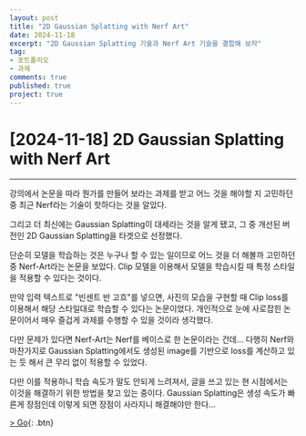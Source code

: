 ```yaml
---
layout: post
title: "2D Gaussian Splatting with Nerf Art"
date: 2024-11-18
excerpt: "2D Gaussian Splatting 기술과 Nerf Art 기슬을 결합해 보자"
tag: 
- 포트폴리오
- 과제
comments: true
published: true
project: true
---
```


# [2024-11-18] 2D Gaussian Splatting with Nerf Art

---

강의에서 논문을 따라 뭔가를 만들어 보라는 과제를 받고 어느 것을 해야할 지 고민하던 중 최근 Nerf라는 기술이 핫하다는 것을 알았다.

그리고 더 최신에는 Gaussian Splatting이 대세라는 것을 알게 됐고, 그 중 개선된 버전인 2D Gaussian Splatting을 타겟으로 선정했다.

단순히 모델을 학습하는 것은 누구나 할 수 있는 일이므로 어느 것을 더 해볼까 고민하던 중 Nerf-Art라는 논문을 보았다. Clip 모델을 이용해서 모델을 학습시킬 때 특정 스타일을 적용할 수 있다는 것이다.

만약 입력 텍스트로 "빈센트 반 고흐"를 넣으면, 사진의 모습을 구현할 때 Clip loss를 이용해서 해당 스타일대로 학습할 수 있다는 논문이었다. 개인적으로 눈에 사로잡힌 논문이어서 매우 즐겁게 과제를 수행할 수 있을 것이라 생각했다.

다만 문제가 있다면 Nerf-Art는 Nerf를 베이스로 한 논문이라는 건데... 다행히 Nerf와 마찬가지로 Gaussian Splatting에서도 생성된 image를 기반으로 loss를 계산하고 있는 듯 해서 큰 무리 없이 적용할 수 있었다.

다만 이를 적용하니 학습 속도가 말도 안되게 느려져서, 글을 쓰고 있는 현 시점에서는 이것을 해결하기 위한 방법을 찾고 있는 중이다. Gaussian Splatting은 생성 속도가 빠른게 장점인데 이렇게 되면 장점이 사라지니 해결해야만 한다...

[> Go](https://github.com/onetwohour/2d-gaussian-splatting-Art){: .btn}